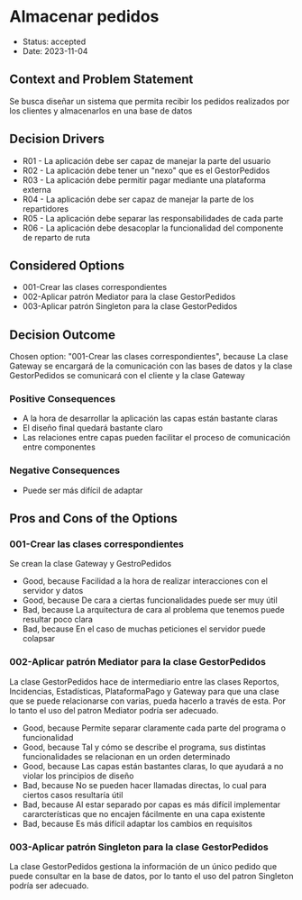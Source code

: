 # Almacenar pedidos

* Status: accepted
* Date: 2023-11-04

## Context and Problem Statement

Se busca diseñar un sistema que permita recibir los pedidos realizados por los clientes y almacenarlos en una base de datos

## Decision Drivers

* R01 - La aplicación debe ser capaz de manejar la parte del usuario
* R02 - La aplicación debe tener un "nexo" que es el GestorPedidos
* R03 - La aplicación debe permitir pagar mediante una plataforma externa
* R04 - La aplicación debe ser capaz de manejar la parte de los repartidores
* R05 - La aplicación debe separar las responsabilidades de cada parte
* R06 - La aplicación debe desacoplar la funcionalidad del componente de reparto de ruta

## Considered Options

* 001-Crear las clases correspondientes
* 002-Aplicar patrón Mediator para la clase GestorPedidos
* 003-Aplicar patrón Singleton para la clase GestorPedidos

## Decision Outcome

Chosen option: "001-Crear las clases correspondientes", because La clase Gateway se encargará de la comunicación con las bases de datos y la clase GestorPedidos se comunicará con el cliente y la clase Gateway

### Positive Consequences

* A la hora de desarrollar la aplicación las capas están bastante claras
* El diseño final quedará bastante claro
* Las relaciones entre capas pueden facilitar el proceso de comunicación entre componentes

### Negative Consequences

* Puede ser más difícil de adaptar

## Pros and Cons of the Options

### 001-Crear las clases correspondientes

Se crean la clase Gateway y GestroPedidos

* Good, because Facilidad a la hora de realizar interacciones con el servidor y datos
* Good, because De cara a ciertas funcionalidades puede ser muy útil
* Bad, because La arquitectura de cara al problema que tenemos puede resultar poco clara
* Bad, because En el caso de muchas peticiones el servidor puede colapsar

### 002-Aplicar patrón Mediator para la clase GestorPedidos

La clase GestorPedidos hace de intermediario entre las clases Reportos, Incidencias, Estadísticas, PlataformaPago y Gateway para que una clase que se puede relacionarse con varias, pueda hacerlo a través de esta. Por lo tanto el uso del patron Mediator podría ser adecuado.

* Good, because Permite separar claramente cada parte del programa o funcionalidad
* Good, because Tal y cómo se describe el programa, sus distintas funcionalidades se relacionan en un orden determinado
* Good, because Las capas están bastantes claras, lo que ayudará a no violar los principios de diseño
* Bad, because No se pueden hacer llamadas directas, lo cual para ciertos casos resultaría útil
* Bad, because Al estar separado por capas es más difícil implementar cararcterísticas que no encajen fácilmente en una capa existente
* Bad, because Es más difícil adaptar los cambios en requisitos

### 003-Aplicar patrón Singleton para la clase GestorPedidos

La clase GestorPedidos gestiona la información de un único pedido que puede consultar en la base de datos, por lo tanto el uso del patron Singleton podría ser adecuado.
